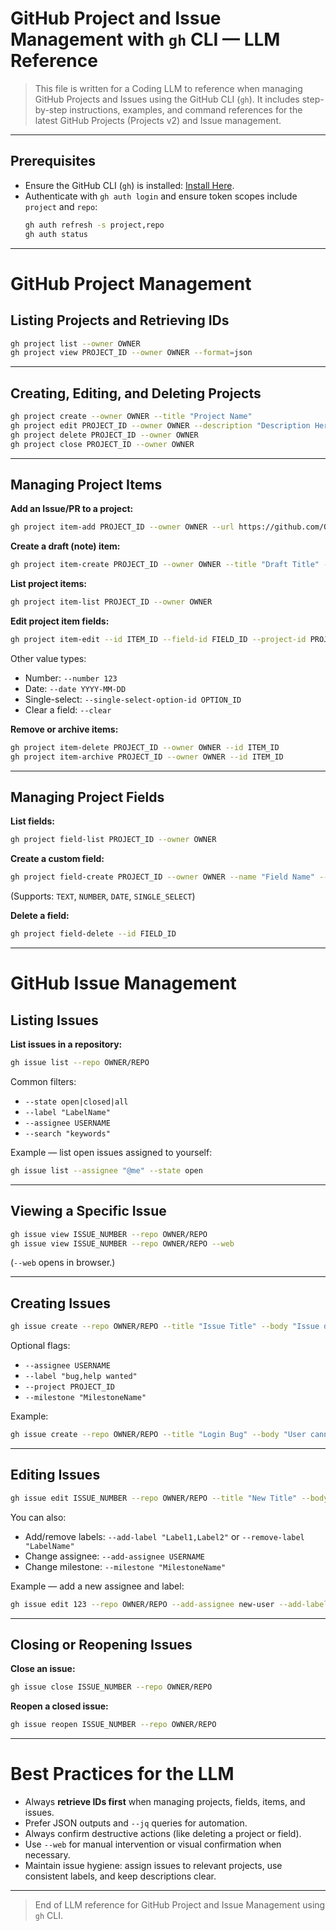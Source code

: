 # GitHub Project and Issue Management with `gh` CLI — LLM Reference

> This file is written for a Coding LLM to reference when managing GitHub Projects and Issues using the GitHub CLI (`gh`). It includes step-by-step instructions, examples, and command references for the latest GitHub Projects (Projects v2) and Issue management.

---

## Prerequisites

- Ensure the GitHub CLI (`gh`) is installed: [Install Here](https://cli.github.com/).
- Authenticate with `gh auth login` and ensure token scopes include `project` and `repo`:
  ```bash
  gh auth refresh -s project,repo
  gh auth status
  ```

---

# GitHub Project Management

## Listing Projects and Retrieving IDs

```bash
gh project list --owner OWNER
gh project view PROJECT_ID --owner OWNER --format=json
```

---

## Creating, Editing, and Deleting Projects

```bash
gh project create --owner OWNER --title "Project Name"
gh project edit PROJECT_ID --owner OWNER --description "Description Here" --visibility PUBLIC
gh project delete PROJECT_ID --owner OWNER
gh project close PROJECT_ID --owner OWNER
```

---

## Managing Project Items

**Add an Issue/PR to a project:**

```bash
gh project item-add PROJECT_ID --owner OWNER --url https://github.com/OWNER/REPO/issues/123
```

**Create a draft (note) item:**

```bash
gh project item-create PROJECT_ID --owner OWNER --title "Draft Title" --body "Draft Details"
```

**List project items:**

```bash
gh project item-list PROJECT_ID --owner OWNER
```

**Edit project item fields:**

```bash
gh project item-edit --id ITEM_ID --field-id FIELD_ID --project-id PROJECT_ID --text "Value"
```

Other value types:

- Number: `--number 123`
- Date: `--date YYYY-MM-DD`
- Single-select: `--single-select-option-id OPTION_ID`
- Clear a field: `--clear`

**Remove or archive items:**

```bash
gh project item-delete PROJECT_ID --owner OWNER --id ITEM_ID
gh project item-archive PROJECT_ID --owner OWNER --id ITEM_ID
```

---

## Managing Project Fields

**List fields:**

```bash
gh project field-list PROJECT_ID --owner OWNER
```

**Create a custom field:**

```bash
gh project field-create PROJECT_ID --owner OWNER --name "Field Name" --data-type TEXT
```

(Supports: `TEXT`, `NUMBER`, `DATE`, `SINGLE_SELECT`)

**Delete a field:**

```bash
gh project field-delete --id FIELD_ID
```

---

# GitHub Issue Management

## Listing Issues

**List issues in a repository:**

```bash
gh issue list --repo OWNER/REPO
```

Common filters:

- `--state open|closed|all`
- `--label "LabelName"`
- `--assignee USERNAME`
- `--search "keywords"`

Example — list open issues assigned to yourself:

```bash
gh issue list --assignee "@me" --state open
```

---

## Viewing a Specific Issue

```bash
gh issue view ISSUE_NUMBER --repo OWNER/REPO
gh issue view ISSUE_NUMBER --repo OWNER/REPO --web
```

(`--web` opens in browser.)

---

## Creating Issues

```bash
gh issue create --repo OWNER/REPO --title "Issue Title" --body "Issue description."
```

Optional flags:

- `--assignee USERNAME`
- `--label "bug,help wanted"`
- `--project PROJECT_ID`
- `--milestone "MilestoneName"`

Example:

```bash
gh issue create --repo OWNER/REPO --title "Login Bug" --body "User cannot log in." --label "bug" --assignee "@me"
```

---

## Editing Issues

```bash
gh issue edit ISSUE_NUMBER --repo OWNER/REPO --title "New Title" --body "Updated Body"
```

You can also:

- Add/remove labels: `--add-label "Label1,Label2"` or `--remove-label "LabelName"`
- Change assignee: `--add-assignee USERNAME`
- Change milestone: `--milestone "MilestoneName"`

Example — add a new assignee and label:

```bash
gh issue edit 123 --repo OWNER/REPO --add-assignee new-user --add-label "urgent"
```

---

## Closing or Reopening Issues

**Close an issue:**

```bash
gh issue close ISSUE_NUMBER --repo OWNER/REPO
```

**Reopen a closed issue:**

```bash
gh issue reopen ISSUE_NUMBER --repo OWNER/REPO
```

---

# Best Practices for the LLM

- Always **retrieve IDs first** when managing projects, fields, items, and issues.
- Prefer JSON outputs and `--jq` queries for automation.
- Always confirm destructive actions (like deleting a project or field).
- Use `--web` for manual intervention or visual confirmation when necessary.
- Maintain issue hygiene: assign issues to relevant projects, use consistent labels, and keep descriptions clear.

---

> End of LLM reference for GitHub Project and Issue Management using `gh` CLI.
